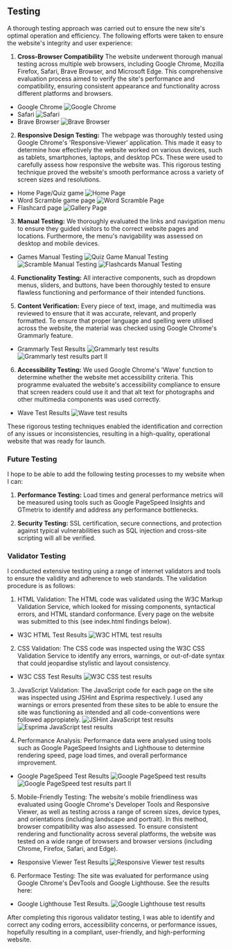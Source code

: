 ## Testing

A thorough testing approach was carried out to ensure the new site's optimal operation and efficiency. The following efforts were taken to ensure the website's integrity and user experience:

1. **Cross-Browser Compatibility** The website underwent thorough manual testing across multiple web browsers, including Google Chrome, Mozilla Firefox, Safari, Brave Browser, and Microsoft Edge. This comprehensive evaluation process aimed to verify the site's performance and compatibility, ensuring consistent appearance and functionality across different platforms and browsers.
- Google Chrome
![Google Chrome](https://raw.githubusercontent.com/DamianGillessen1989/que-padrisimo/main/docs/chrome.webp)
- Safari
![Safari](https://raw.githubusercontent.com/DamianGillessen1989/que-padrisimo/main/docs/safari.webp)
- Brave Browser
![Brave Browser](https://raw.githubusercontent.com/DamianGillessen1989/que-padrisimo/main/docs/brave.webp)

2. **Responsive Design Testing:**
The webpage was thoroughly tested using Google Chrome's 'Responsive-Viewer' application. This made it easy to determine how effectively the website worked on various devices, such as tablets, smartphones, laptops, and desktop PCs. These were used to carefully assess how responsive the website was. This rigorous testing technique proved the website's smooth performance across a variety of screen sizes and resolutions.

- Home Page/Quiz game
![Home Page](https://raw.githubusercontent.com/DamianGillessen1989/que-padrisimo/main/docs/responsive-viewer-home.webp)
- Word Scramble game page
![Word Scramble Page](https://raw.githubusercontent.com/DamianGillessen1989/que-padrisimo/main/docs/responsive-viewer-scramble.webp)
- Flashcard page
![Gallery Page](https://raw.githubusercontent.com/DamianGillessen1989/que-padrisimo/main/docs/responsive-viewer-flashcards.webp)

3. **Manual Testing:** We thoroughly evaluated the links and navigation menu to ensure they guided visitors to the correct website pages and locations. Furthermore, the menu's navigability was assessed on desktop and mobile devices.

- Games Manual Testing
![Quiz Game Manual Testing](https://raw.githubusercontent.com/DamianGillessen1989/que-padrisimo/main/docs/quiz-manual-testing.webp)
![Scramble Manual Testing](https://raw.githubusercontent.com/DamianGillessen1989/que-padrisimo/main/docs/scramble-manual-testing.webp)
![Flashcards Manual Testing](https://raw.githubusercontent.com/DamianGillessen1989/que-padrisimo/main/docs/flashcards-manual-testing.webp)

4. **Functionality Testing:** All interactive components, such as dropdown menus, sliders, and buttons, have been thoroughly tested to ensure flawless functioning and performance of their intended functions.

5. **Content Verification:** Every piece of text, image, and multimedia was reviewed to ensure that it was accurate, relevant, and properly formatted. To ensure that proper language and spelling were utilised across the website, the material was checked using Google Chrome's Grammarly feature.
- Grammarly Test Results
![Grammarly test results](https://raw.githubusercontent.com/DamianGillessen1989/que-padrisimo/main/docs/grammarly-test-results.webp)
![Grammarly test results part II](https://raw.githubusercontent.com/DamianGillessen1989/que-padrisimo/main/docs/grammarly-test-results-two.webp)

6. **Accessibility Testing:** We used Google Chrome's 'Wave' function to determine whether the website met accessibility criteria. This programme evaluated the website's accessibility compliance to ensure that screen readers could use it and that alt text for photographs and other multimedia components was used correctly.
- Wave Test Results
![Wave test results](https://raw.githubusercontent.com/DamianGillessen1989/que-padrisimo/main/docs/wave-test-results.webp)

These rigorous testing techniques enabled the identification and correction of any issues or inconsistencies, resulting in a high-quality, operational website that was ready for launch.

### Future Testing

I hope to be able to add the following testing processes to my website when I can:

1. **Performance Testing:** Load times and general performance metrics will be measured using tools such as Google PageSpeed Insights and GTmetrix to identify and address any performance bottlenecks.

2. **Security Testing:** SSL certification, secure connections, and protection against typical vulnerabilities such as SQL injection and cross-site scripting will all be verified.

### Validator Testing

I conducted extensive testing using a range of internet validators and tools to ensure the validity and adherence to web standards. The validation procedure is as follows:

1. HTML Validation: The HTML code was validated using the W3C Markup Validation Service, which looked for missing components, syntactical errors, and HTML standard conformance. Every page on the website was submitted to this (see index.html findings below).
- W3C HTML Test Results
![W3C HTML test results](https://raw.githubusercontent.com/DamianGillessen1989/que-padrisimo/main/docs/html-test-results.webp)

2. CSS Validation: The CSS code was inspected using the W3C CSS Validation Service to identify any errors, warnings, or out-of-date syntax that could jeopardise stylistic and layout consistency.
- W3C CSS Test Results
![W3C CSS test results](https://raw.githubusercontent.com/DamianGillessen1989/que-padrisimo/main/docs/css-test-results.webp)

3. JavaScript Validation: The JavaScript code for each page on the site was inspected using JSHint and Esprima respectively. I used any warnings or errors presented from these sites to be able to ensure the site was functioning as intended and all code-conventions were followed appropiately.
![JSHint JavaScript test results](https://raw.githubusercontent.com/DamianGillessen1989/que-padrisimo/main/docs/js-test-results.webp)
![Esprima JavaScript test results](https://raw.githubusercontent.com/DamianGillessen1989/que-padrisimo/main/docs/js-test-results-two.webp)

4. Performance Analysis: Performance data were analysed using tools such as Google PageSpeed Insights and Lighthouse to determine rendering speed, page load times, and overall performance improvement.
- Google PageSpeed Test Results
![Google PageSpeed test results](https://raw.githubusercontent.com/DamianGillessen1989/que-padrisimo/main/docs/page-speed-test-results.webp)
![Google PageSpeed test results part II](https://raw.githubusercontent.com/DamianGillessen1989/que-padrisimo/main/docs/page-speed-test-results-two.webp)

5. Mobile-Friendly Testing: The website's mobile friendliness was evaluated using Google Chrome's Developer Tools and Responsive Viewer, as well as testing across a range of screen sizes, device types, and orientations (including landscape and portrait). In this method, browser compatibility was also assessed. To ensure consistent rendering and functionality across several platforms, the website was tested on a wide range of browsers and browser versions (including Chrome, Firefox, Safari, and Edge).
- Responsive Viewer Test Results
![Responsive Viewer test results](https://raw.githubusercontent.com/DamianGillessen1989/que-padrisimo/main/docs/responsive-viewer-home.webp)

6. Performace Testing: The site was evaluated for performance using Google Chrome's DevTools and Google Lighthouse. See the results here:
- Google Lighthouse Test Results.
![Google Lighthouse test results](https://raw.githubusercontent.com/DamianGillessen1989/que-padrisimo/main/docs/lighthouse-scores.webp)

After completing this rigorous validator testing, I was able to identify and correct any coding errors, accessibility concerns, or performance issues, hopefully resulting in a compliant, user-friendly, and high-performing website.